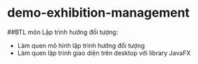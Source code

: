 # demo-exhibition-management

##BTL môn Lập trình hướng đối tượng:
- Làm quen mô hình lập trình hướng đối tượng
- Làm quen lập trình giao diện trên desktop với library JavaFX
